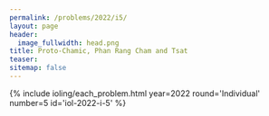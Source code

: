 ```yaml
---
permalink: /problems/2022/i5/
layout: page
header:
  image_fullwidth: head.png
title: Proto-Chamic, Phan Rang Cham and Tsat
teaser: 
sitemap: false
---
```


{% include ioling/each_problem.html year=2022 round='Individual' number=5 id='iol-2022-i-5' %}